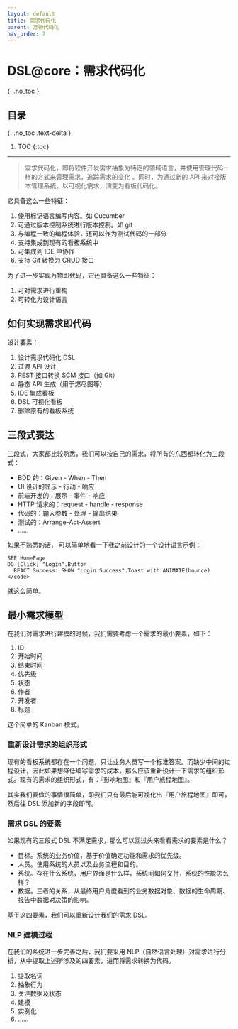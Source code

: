 ```yaml
---
layout: default
title: 需求代码化
parent: 万物代码化
nav_order: 7
---
```


# DSL@core：需求代码化
{: .no_toc }

## 目录
{: .no_toc .text-delta }

1. TOC
{:toc}

---

>  需求代码化，即将软件开发需求抽象为特定的领域语言，并使用管理代码一样的方式来管理需求，追踪需求的变化 。同时，为通过新的 API 来对接版本管理系统，以可视化需求，演变为看板代码化。

它具备这么一些特征：

1.  使用标记语言编写内容。如 Cucumber
2.  可通过版本控制系统进行版本控制。如 git
3.  与编程一致的编程体验，还可以作为测试代码的一部分
4.  支持集成到现有的看板系统中
5.  可集成到 IDE 中协作
6.  支持 Git 转换为 CRUD 接口

为了进一步实现万物即代码，它还具备这么一些特征：

1.  可对需求进行重构
2.  可转化为设计语言

## 如何实现需求即代码

设计要素：

1.  设计需求代码化 DSL
2.  过渡 API 设计
3.  REST 接口转换 SCM 接口（如 Git）
4.  静态 API 生成（用于燃尽图等）
5.  IDE 集成看板
6.  DSL 可视化看板
7.  删除原有的看板系统

## 三段式表达 

三段式，大家都比较熟悉，我们可以按自己的需求，将所有的东西都转化为三段式：

*   BDD 的：Given - When - Then
*   UI 设计的显示 - 行动 - 响应
*   前端开发的：展示 - 事件 - 响应
*   HTTP 请求的：request - handle - response
*   代码的：输入参数 - 处理 - 输出结果
*   测试的：Arrange-Act-Assert
*   ……

如果不熟悉的话， 可以简单地看一下我之前设计的一个设计语言示例：

```
SEE HomePage
DO [Click] "Login".Button
  REACT Success: SHOW "Login Success".Toast with ANIMATE(bounce)</code>
```

就这么简单。

## 最小需求模型

在我们对需求进行建模的时候，我们需要考虑一个需求的最小要素，如下：

1.  ID
2.  开始时间
3.  结束时间
4.  优先级
5.  状态
6.  作者
7.  开发者
8.  标题

这个简单的 Kanban 模式。

### 重新设计需求的组织形式

现有的看板系统都存在一个问题，只让业务人员写一个标准答案。而缺少中间的过程设计，因此如果想降低编写需求的成本，那么应该重新设计一下需求的组织形式。现有的需求的组织形式，有：『影响地图』和『用户旅程地图』。

其实我们要做的事情很简单，即我们只有最后能可视化出『用户旅程地图』即可，然后往 DSL 添加新的字段即可。

### 需求 DSL 的要素

如果现有的三段式 DSL 不满足需求，那么可以回过头来看看需求的要素是什么？

*   目标。系统的业务价值，基于价值确定功能和需求的优先级。
*   人员。使用系统的人员以及业务流程和目的。
*   系统。存在什么系统，用户界面是什么样，系统间如何交付，系统的性能怎么样？
*   数据。三者的关系，从最终用户角度看到的业务数据对象、数据的生命周期、报告中数据对决策的影响。

基于这四要素，我们可以重新设计我们的需求 DSL。

### NLP 建模过程

在我们的系统进一步完善之后，我们要采用 NLP（自然语言处理）对需求进行分析，从中提取上述所涉及的四要素，进而将需求转换为代码。

1.  提取名词
2.  抽象行为
3.  关注数据及状态
4.  建模
5.  实例化
6.  ……

